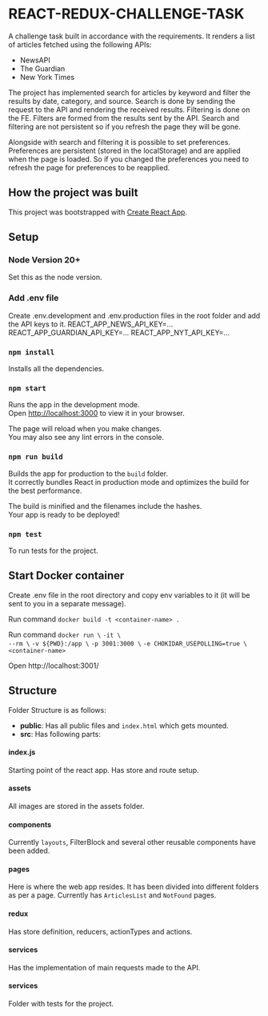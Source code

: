 # REACT-REDUX-CHALLENGE-TASK

A challenge task built in accordance with the requirements.
It renders a list of articles fetched using the following APIs:

- NewsAPI
- The Guardian
- New York Times

The project has implemented search for articles by keyword and filter the results by date, category, and source. Search is done by sending the request to the API and rendering the received results. Filtering is done on the FE. Filters are formed from the results sent by the API. Search and filtering are not persistent so if you refresh the page they will be gone.

Alongside with search and filtering it is possible to set preferences. Preferences are persistent (stored in the localStorage) and are applied when the page is loaded. So if you changed the preferences you need to refresh the page for preferences to be reapplied.

## How the project was built

This project was bootstrapped with [Create React App](https://github.com/facebook/create-react-app).

## Setup

### Node Version 20+

Set this as the node version.

### Add .env file

Create .env.development and .env.production files in the root folder and add the API keys to it.
REACT_APP_NEWS_API_KEY=...
REACT_APP_GUARDIAN_API_KEY=...
REACT_APP_NYT_API_KEY=...

### `npm install`

Installs all the dependencies.

### `npm start`

Runs the app in the development mode.\
Open [http://localhost:3000](http://localhost:3000) to view it in your browser.

The page will reload when you make changes.\
You may also see any lint errors in the console.

### `npm run build`

Builds the app for production to the `build` folder.\
It correctly bundles React in production mode and optimizes the build for the best performance.

The build is minified and the filenames include the hashes.\
Your app is ready to be deployed!

### `npm test`

To run tests for the project.

## Start Docker container

Create .env file in the root directory and copy env variables to it (it will be sent to you in a separate message).

Run command `docker build -t <container-name> .`

Run command
`docker run \`
`-it \`  
 `--rm \`
`-v ${PWD}:/app \`
`-p 3001:3000 \`
`-e CHOKIDAR_USEPOLLING=true \`
`<container-name>`

Open http://localhost:3001/

## Structure

Folder Structure is as follows:

- **public**: Has all public files and `index.html` which gets mounted.
- **src**: Has following parts:

#### index.js

Starting point of the react app. Has store and route setup.

#### assets

All images are stored in the assets folder.

#### components

Currently `layouts`, FilterBlock and several other reusable components have been added.

#### pages

Here is where the web app resides. It has been divided into different folders as per a page. Currently has `ArticlesList` and `NotFound` pages.

#### redux

Has store definition, reducers, actionTypes and actions.

#### services

Has the implementation of main requests made to the API.

#### services

Folder with tests for the project.
